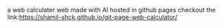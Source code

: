 a web calculater web made with AI hosted in github pages 
checkout the link:https://shamil-shck.github.io/git-page-web-calculator/

